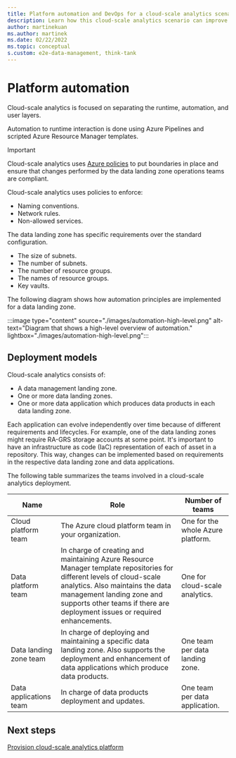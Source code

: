 ```yaml
---
title: Platform automation and DevOps for a cloud-scale analytics scenario
description: Learn how this cloud-scale analytics scenario can improve platform automation and DevOps of cloud-scale analytics.
author: martinekuan
ms.author: martinek
ms.date: 02/22/2022
ms.topic: conceptual
s.custom: e2e-data-management, think-tank
---
```


# Platform automation

Cloud-scale analytics is focused on separating the runtime, automation, and user layers.

Automation to runtime interaction is done using Azure Pipelines and scripted Azure Resource Manager templates.

> [!IMPORTANT]
> Cloud-scale analytics uses [Azure policies](/azure/governance/policy/overview) to put boundaries in place and ensure that changes performed by the data landing zone operations teams are compliant.

Cloud-scale analytics uses policies to enforce:

- Naming conventions.
- Network rules.
- Non-allowed services.

The data landing zone has specific requirements over the standard configuration.

- The size of subnets.
- The number of subnets.
- The number of resource groups.
- The names of resource groups.
- Key vaults.

The following diagram shows how automation principles are implemented for a data landing zone.

:::image type="content" source="./images/automation-high-level.png" alt-text="Diagram that shows a high-level overview of automation." lightbox="./images/automation-high-level.png":::

## Deployment models

Cloud-scale analytics consists of:

- A data management landing zone.
- One or more data landing zones.
- One or more data application which produces data products in each data landing zone.

Each application can evolve independently over time because of different requirements and lifecycles. For example, one of the data landing zones might require RA-GRS storage accounts at some point. It's important to have an infrastructure as code (IaC) representation of each of asset in a repository. This way, changes can be implemented based on requirements in the respective data landing zone and data applications.

The following table summarizes the teams involved in a cloud-scale analytics deployment.

| Name | Role | Number of teams |
|-|-|-|
| Cloud platform team | The Azure cloud platform team in your organization. | One for the whole Azure platform. |
| Data platform team | In charge of creating and maintaining Azure Resource Manager template repositories for different levels of cloud-scale analytics. Also maintains the data management landing zone and supports other teams if there are deployment issues or required enhancements. | One for cloud-scale analytics. |
| Data landing zone team | In charge of deploying and maintaining a specific data landing zone. Also supports the deployment and enhancement of data applications which produce data products. | One team per data landing zone. |
| Data applications team |In charge of data products deployment and updates. | One team per data application. |

## Next steps

[Provision cloud-scale analytics platform](./manage-provision-platform.md)
